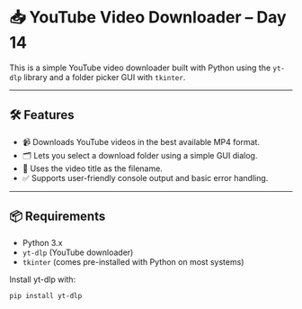 # 📥 YouTube Video Downloader – Day 14

This is a simple YouTube video downloader built with Python using the `yt-dlp` library and a folder picker GUI with `tkinter`.

---

## 🛠️ Features

- 📹 Downloads YouTube videos in the best available MP4 format.
- 🗂️ Lets you select a download folder using a simple GUI dialog.
- 🧠 Uses the video title as the filename.
- ✅ Supports user-friendly console output and basic error handling.

---

## 📦 Requirements

- Python 3.x
- `yt-dlp` (YouTube downloader)
- `tkinter` (comes pre-installed with Python on most systems)

Install yt-dlp with:

```bash
pip install yt-dlp
